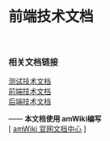 # 前端技术文档

<br>


### 相关文档链接
[测试技术文档](../test/index.html)    
[前端技术文档](../test/index.html)    
[后端技术文档](../test/index.html)    


—— **本文档使用 amWiki编写**  
[ [amWiki 官网文档中心](https://amwiki.org/doc/) ]

